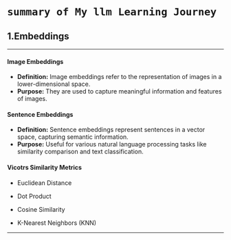#                   `summary of My llm Learning Journey` 


## 1.Embeddings
---
#### Image Embeddings
- **Definition:** Image embeddings refer to the representation of images in a lower-dimensional space.
- **Purpose:** They are used to capture meaningful information and features of images.

#### Sentence Embeddings
- **Definition:** Sentence embeddings represent sentences in a vector space, capturing semantic information.
- **Purpose:** Useful for various natural language processing tasks like similarity comparison and text classification.

#### Vicotrs Similarity Metrics

- Euclidean Distance

- Dot Product

- Cosine Similarity

- K-Nearest Neighbors (KNN) 


---
